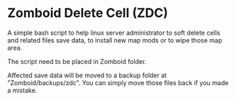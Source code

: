 # Zomboid Delete Cell (ZDC)
A simple bash script to help linux server administrator to soft delete cells and related files save data, to install new map mods or to wipe those map area.

The script need to be placed in Zomboid folder.

Affected save data will be moved to a backup folder at "Zomboid/backups/zdc". You can simply move those files back if you made a mistake.
